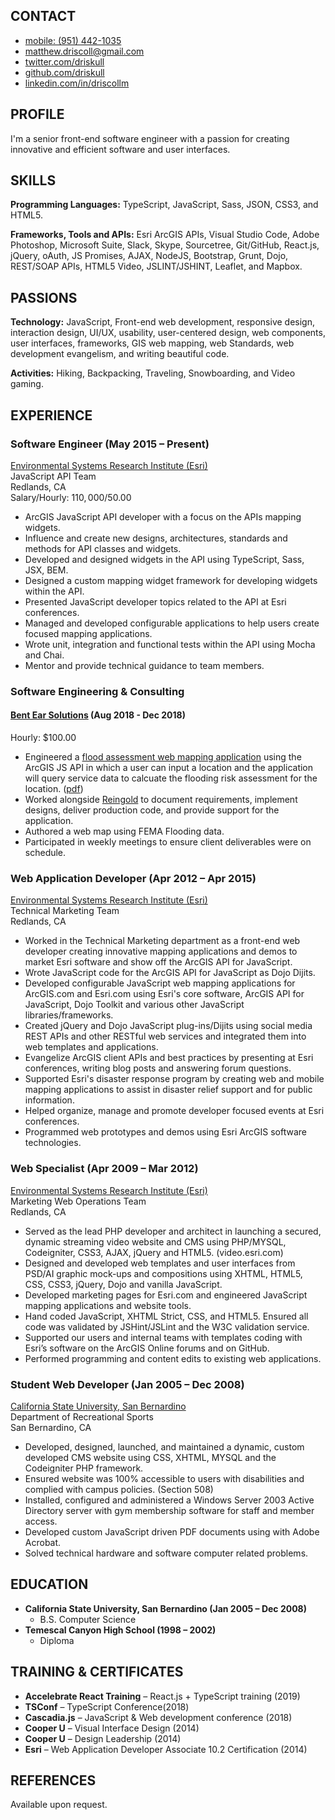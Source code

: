 ## CONTACT

- [mobile: (951) 442-1035](tel:1-951-4421-035)
- [matthew.driscoll@gmail.com](mailto:matthew.driscoll@gmail.com)
- [twitter.com/driskull](https://twitter.com/driskull)
- [github.com/driskull](https://github.com/driskull)
- [linkedin.com/in/driscollm](https://www.linkedin.com/in/driscollm)

## PROFILE

I'm a senior front-end software engineer with a passion for creating innovative and efficient software and user interfaces.

## SKILLS

**Programming Languages:** TypeScript, JavaScript, Sass, JSON, CSS3, and HTML5.

**Frameworks, Tools and APIs:** Esri ArcGIS APIs, Visual Studio Code, Adobe Photoshop, Microsoft Suite, Slack, Skype, Sourcetree, Git/GitHub, React.js, jQuery, oAuth, JS Promises, AJAX, NodeJS, Bootstrap, Grunt, Dojo, REST/SOAP APIs, HTML5 Video, JSLINT/JSHINT, Leaflet, and Mapbox.

## PASSIONS

**Technology:** JavaScript, Front-end web development, responsive design, interaction design, UI/UX, usability, user-centered design, web components, user interfaces, frameworks, GIS web mapping, web Standards, web development evangelism, and writing beautiful code.

**Activities:** Hiking, Backpacking, Traveling, Snowboarding, and Video gaming.

## EXPERIENCE

### Software Engineer (May 2015 – Present)

[Environmental Systems Research Institute (Esri)](https://www.esri.com)<br />
JavaScript API Team<br />
Redlands, CA<br />
Salary/Hourly: $110,000/$50.00

- ArcGIS JavaScript API developer with a focus on the APIs mapping widgets.
- Influence and create new designs, architectures, standards and methods for API classes and widgets.
- Developed and designed widgets in the API using TypeScript, Sass, JSX, BEM.
- Designed a custom mapping widget framework for developing widgets within the API.
- Presented JavaScript developer topics related to the API at Esri conferences.
- Managed and developed configurable applications to help users create focused mapping applications.
- Wrote unit, integration and functional tests within the API using Mocha and Chai.
- Mentor and provide technical guidance to team members.

### Software Engineering & Consulting

#### [Bent Ear Solutions](https://www.bentearsolutions.com/) (Aug 2018 - Dec 2018)

Hourly: \$100.00

- Engineered a [flood assessment web mapping application](https://heartlandfloodhelp.org/map/?search=73106,%20Oklahoma%20City,%20OK,%20USA) using the ArcGIS JS API in which a user can input a location and the application will query service data to calcuate the flooding risk assessment for the location. ([pdf](./pdf/flooding-map.pdf))
- Worked alongside [Reingold](https://www.reingold.com/) to document requirements, implement designs, deliver production code, and provide support for the application.
- Authored a web map using FEMA Flooding data.
- Participated in weekly meetings to ensure client deliverables were on schedule.

### Web Application Developer (Apr 2012 – Apr 2015)

[Environmental Systems Research Institute (Esri)](https://www.esri.com)<br />
Technical Marketing Team<br />
Redlands, CA

- Worked in the Technical Marketing department as a front-end web developer creating innovative mapping applications and demos to market Esri software and show off the ArcGIS API for JavaScript.
- Wrote JavaScript code for the ArcGIS API for JavaScript as Dojo Dijits.
- Developed configurable JavaScript web mapping applications for ArcGIS.com and Esri.com using Esri's core software, ArcGIS API for JavaScript, Dojo Toolkit and various other JavaScript libraries/frameworks.
- Created jQuery and Dojo JavaScript plug-ins/Dijits using social media REST APIs and other RESTful web services and integrated them into web templates and applications.
- Evangelize ArcGIS client APIs and best practices by presenting at Esri conferences, writing blog posts and answering forum questions.
- Supported Esri's disaster response program by creating web and mobile mapping applications to assist in disaster relief support and for public information.
- Helped organize, manage and promote developer focused events at Esri conferences.
- Programmed web prototypes and demos using Esri ArcGIS software technologies.

### Web Specialist (Apr 2009 – Mar 2012)

[Environmental Systems Research Institute (Esri)](https://www.esri.com)<br />
Marketing Web Operations Team<br />
Redlands, CA

- Served as the lead PHP developer and architect in launching a secured, dynamic streaming video website and CMS using PHP/MYSQL, Codeigniter, CSS3, AJAX, jQuery and HTML5. (video.esri.com)
- Designed and developed web templates and user interfaces from PSD/AI graphic mock-ups and compositions using XHTML, HTML5, CSS, CSS3, jQuery, Dojo and vanilla JavaScript.
- Developed marketing pages for Esri.com and engineered JavaScript mapping applications and website tools.
- Hand coded JavaScript, XHTML Strict, CSS, and HTML5. Ensured all code was validated by JSHint/JSLint and the W3C validation service.
- Supported our users and internal teams with templates coding with Esri’s software on the ArcGIS Online forums and on GitHub.
- Performed programming and content edits to existing web applications.

### Student Web Developer (Jan 2005 – Dec 2008)

[California State University, San Bernardino](https://www.csusb.edu)<br />
Department of Recreational Sports<br />
San Bernardino, CA

- Developed, designed, launched, and maintained a dynamic, custom developed CMS website using CSS, XHTML, MYSQL and the Codeigniter PHP framework.
- Ensured website was 100% accessible to users with disabilities and complied with campus policies. (Section 508)
- Installed, configured and administered a Windows Server 2003 Active Directory server with gym membership software for staff and member access.
- Developed custom JavaScript driven PDF documents using with Adobe Acrobat.
- Solved technical hardware and software computer related problems.

## EDUCATION

- **California State University, San Bernardino (Jan 2005 – Dec 2008)**
  - B.S. Computer Science
- **Temescal Canyon High School (1998 – 2002)**
  - Diploma

## TRAINING & CERTIFICATES

- **Accelebrate React Training** – React.js + TypeScript training (2019)
- **TSConf** – TypeScript Conference(2018)
- **Cascadia.js** – JavaScript & Web development conference (2018)
- **Cooper U** – Visual Interface Design (2014)
- **Cooper U** – Design Leadership (2014)
- **Esri** – Web Application Developer Associate 10.2 Certification (2014)

## REFERENCES

Available upon request.
